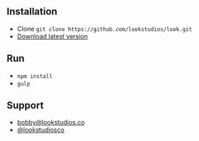 ## Installation
- Clone `git clone https://github.com/lookstudios/look.git`
- [Download latest version](https://github.com/lookstudios/look/archive/master.zip)

## Run
- `npm install`
- `gulp`

## Support
- [bobby@lookstudios.co](mailto:bobby@lookstudios.co)
- [@lookstudiosco](http://twitter.com/lookstudiosco)
